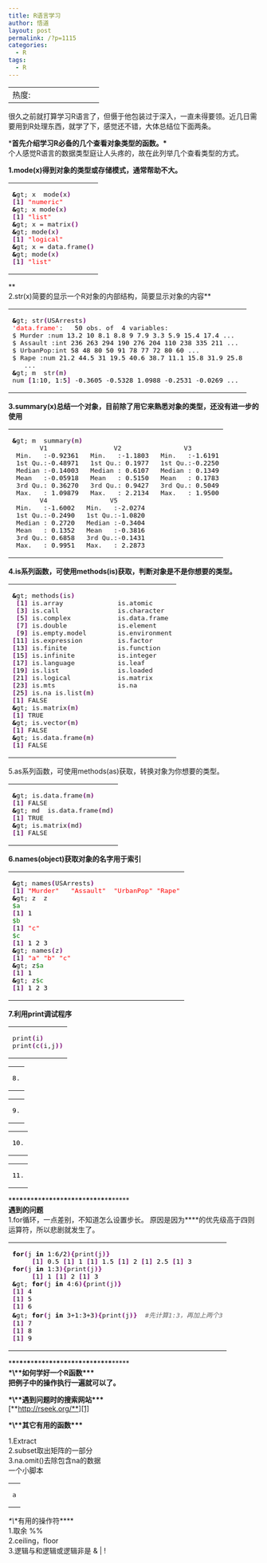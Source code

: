 ```yaml
---
title: R语言学习
author: 悟道
layout: post
permalink: /?p=1115
categories:
  - R
tags:
  - R
---
```

<table>
  <tr cellpadding=0><td>
    热度:
  </td><td cellpadding=0><img src='http://210.75.224.29/wordpress/wp-content/plugins/statpresscn/images/sun.gif' width=10 height=10 border=0 /></td><td cellpadding=0><img src='http://210.75.224.29/wordpress/wp-content/plugins/statpresscn/images/sun_dark.gif' width=10 height=10 border=0 /></td><td cellpadding=0><img src='http://210.75.224.29/wordpress/wp-content/plugins/statpresscn/images/sun_dark.gif' width=10 height=10 border=0 /></td><td cellpadding=0><img src='http://210.75.224.29/wordpress/wp-content/plugins/statpresscn/images/sun_dark.gif' width=10 height=10 border=0 /></td><td cellpadding=0><img src='http://210.75.224.29/wordpress/wp-content/plugins/statpresscn/images/sun_dark.gif' width=10 height=10 border=0 /></td></tr>
</table>

很久之前就打算学习R语言了，但慑于他包装过于深入，一直未得要领。近几日需要用到R处理东西，就学了下，感觉还不错，大体总结位下面两条。

\*****首先介绍学习R必备的几个**查看对象类型的函数**。\*****  
个人感觉R语言的数据类型庭让人头疼的，故在此列举几个查看类型的方式。

**1.mode(x)得到对象的类型或存储模式，通常帮助不大。**

<div class="wp_codebox">
  <table>
    <tr id="p1115128">
      <td class="code" id="p1115code128">
        <pre class="bash" style="font-family:monospace;"><span style="color: #000000; font-weight: bold;">&</span>gt; x  mode<span style="color: #7a0874; font-weight: bold;">&#40;</span>x<span style="color: #7a0874; font-weight: bold;">&#41;</span>
<span style="color: #7a0874; font-weight: bold;">&#91;</span><span style="color: #000000;">1</span><span style="color: #7a0874; font-weight: bold;">&#93;</span> <span style="color: #ff0000;">"numeric"</span>
<span style="color: #000000; font-weight: bold;">&</span>gt; x mode<span style="color: #7a0874; font-weight: bold;">&#40;</span>x<span style="color: #7a0874; font-weight: bold;">&#41;</span>
<span style="color: #7a0874; font-weight: bold;">&#91;</span><span style="color: #000000;">1</span><span style="color: #7a0874; font-weight: bold;">&#93;</span> <span style="color: #ff0000;">"list"</span>
<span style="color: #000000; font-weight: bold;">&</span>gt; x = matrix<span style="color: #7a0874; font-weight: bold;">&#40;</span><span style="color: #7a0874; font-weight: bold;">&#41;</span>
<span style="color: #000000; font-weight: bold;">&</span>gt; mode<span style="color: #7a0874; font-weight: bold;">&#40;</span>x<span style="color: #7a0874; font-weight: bold;">&#41;</span>
<span style="color: #7a0874; font-weight: bold;">&#91;</span><span style="color: #000000;">1</span><span style="color: #7a0874; font-weight: bold;">&#93;</span> <span style="color: #ff0000;">"logical"</span>
<span style="color: #000000; font-weight: bold;">&</span>gt; x = data.frame<span style="color: #7a0874; font-weight: bold;">&#40;</span><span style="color: #7a0874; font-weight: bold;">&#41;</span>
<span style="color: #000000; font-weight: bold;">&</span>gt; mode<span style="color: #7a0874; font-weight: bold;">&#40;</span>x<span style="color: #7a0874; font-weight: bold;">&#41;</span>
<span style="color: #7a0874; font-weight: bold;">&#91;</span><span style="color: #000000;">1</span><span style="color: #7a0874; font-weight: bold;">&#93;</span> <span style="color: #ff0000;">"list"</span></pre>
      </td>
    </tr>
  </table>
</div>

**  
2.str(x)简要的显示一个R对象的内部结构，简要显示对象的内容**

<div class="wp_codebox">
  <table>
    <tr id="p1115129">
      <td class="code" id="p1115code129">
        <pre class="bash" style="font-family:monospace;"><span style="color: #000000; font-weight: bold;">&</span>gt; str<span style="color: #7a0874; font-weight: bold;">&#40;</span>USArrests<span style="color: #7a0874; font-weight: bold;">&#41;</span>
<span style="color: #ff0000;">'data.frame'</span>:   <span style="color: #000000;">50</span> obs. of  <span style="color: #000000;">4</span> variables:
$ Murder :num <span style="color: #000000;">13.2</span> <span style="color: #000000;">10</span> <span style="color: #000000;">8.1</span> <span style="color: #000000;">8.8</span> <span style="color: #000000;">9</span> <span style="color: #000000;">7.9</span> <span style="color: #000000;">3.3</span> <span style="color: #000000;">5.9</span> <span style="color: #000000;">15.4</span> <span style="color: #000000;">17.4</span> ...
$ Assault :int <span style="color: #000000;">236</span> <span style="color: #000000;">263</span> <span style="color: #000000;">294</span> <span style="color: #000000;">190</span> <span style="color: #000000;">276</span> <span style="color: #000000;">204</span> <span style="color: #000000;">110</span> <span style="color: #000000;">238</span> <span style="color: #000000;">335</span> <span style="color: #000000;">211</span> ...
$ UrbanPop:int <span style="color: #000000;">58</span> <span style="color: #000000;">48</span> <span style="color: #000000;">80</span> <span style="color: #000000;">50</span> <span style="color: #000000;">91</span> <span style="color: #000000;">78</span> <span style="color: #000000;">77</span> <span style="color: #000000;">72</span> <span style="color: #000000;">80</span> <span style="color: #000000;">60</span> ...
$ Rape :num <span style="color: #000000;">21.2</span> <span style="color: #000000;">44.5</span> <span style="color: #000000;">31</span> <span style="color: #000000;">19.5</span> <span style="color: #000000;">40.6</span> <span style="color: #000000;">38.7</span> <span style="color: #000000;">11.1</span> <span style="color: #000000;">15.8</span> <span style="color: #000000;">31.9</span> <span style="color: #000000;">25.8</span>
   ...
<span style="color: #000000; font-weight: bold;">&</span>gt; m  str<span style="color: #7a0874; font-weight: bold;">&#40;</span>m<span style="color: #7a0874; font-weight: bold;">&#41;</span>
num <span style="color: #7a0874; font-weight: bold;">&#91;</span><span style="color: #000000;">1</span>:<span style="color: #000000;">10</span>, <span style="color: #000000;">1</span>:<span style="color: #000000;">5</span><span style="color: #7a0874; font-weight: bold;">&#93;</span> -<span style="color: #000000;">0.3605</span> -<span style="color: #000000;">0.5328</span> <span style="color: #000000;">1.0988</span> -<span style="color: #000000;">0.2531</span> -<span style="color: #000000;">0.0269</span> ...</pre>
      </td>
    </tr>
  </table>
</div>

**3.summary(x)总结一个对象，目前除了用它来熟悉对象的类型，还没有进一步的使用**

<div class="wp_codebox">
  <table>
    <tr id="p1115130">
      <td class="code" id="p1115code130">
        <pre class="bash" style="font-family:monospace;"><span style="color: #000000; font-weight: bold;">&</span>gt; m  summary<span style="color: #7a0874; font-weight: bold;">&#40;</span>m<span style="color: #7a0874; font-weight: bold;">&#41;</span>
       V1                 V2                V3
 Min.   :-<span style="color: #000000;">0.92361</span>   Min.   :-<span style="color: #000000;">1.1803</span>   Min.   :-<span style="color: #000000;">1.6191</span>
 1st Qu.:-<span style="color: #000000;">0.48971</span>   1st Qu.: <span style="color: #000000;">0.1977</span>   1st Qu.:-<span style="color: #000000;">0.2250</span>
 Median :-<span style="color: #000000;">0.14003</span>   Median : <span style="color: #000000;">0.6107</span>   Median : <span style="color: #000000;">0.1349</span>
 Mean   :-<span style="color: #000000;">0.05918</span>   Mean   : <span style="color: #000000;">0.5150</span>   Mean   : <span style="color: #000000;">0.1783</span>
 3rd Qu.: <span style="color: #000000;">0.36270</span>   3rd Qu.: <span style="color: #000000;">0.9427</span>   3rd Qu.: <span style="color: #000000;">0.5049</span>
 Max.   : <span style="color: #000000;">1.09879</span>   Max.   : <span style="color: #000000;">2.2134</span>   Max.   : <span style="color: #000000;">1.9500</span>
       V4                V5
 Min.   :-<span style="color: #000000;">1.6002</span>   Min.   :-<span style="color: #000000;">2.0274</span>
 1st Qu.:-<span style="color: #000000;">0.2490</span>   1st Qu.:-<span style="color: #000000;">1.0820</span>
 Median : <span style="color: #000000;">0.2720</span>   Median :-<span style="color: #000000;">0.3404</span>
 Mean   : <span style="color: #000000;">0.1352</span>   Mean   :-<span style="color: #000000;">0.3816</span>
 3rd Qu.: <span style="color: #000000;">0.6858</span>   3rd Qu.:-<span style="color: #000000;">0.1431</span>
 Max.   : <span style="color: #000000;">0.9951</span>   Max.   : <span style="color: #000000;">2.2873</span></pre>
      </td>
    </tr>
  </table>
</div>

**4.is系列函数，可使用methods(is)获取，判断对象是不是你想要的类型。**

<div class="wp_codebox">
  <table>
    <tr id="p1115131">
      <td class="code" id="p1115code131">
        <pre class="bash" style="font-family:monospace;"><span style="color: #000000; font-weight: bold;">&</span>gt; methods<span style="color: #7a0874; font-weight: bold;">&#40;</span>is<span style="color: #7a0874; font-weight: bold;">&#41;</span>
 <span style="color: #7a0874; font-weight: bold;">&#91;</span><span style="color: #000000;">1</span><span style="color: #7a0874; font-weight: bold;">&#93;</span> is.array              is.atomic
 <span style="color: #7a0874; font-weight: bold;">&#91;</span><span style="color: #000000;">3</span><span style="color: #7a0874; font-weight: bold;">&#93;</span> is.call               is.character
 <span style="color: #7a0874; font-weight: bold;">&#91;</span><span style="color: #000000;">5</span><span style="color: #7a0874; font-weight: bold;">&#93;</span> is.complex            is.data.frame
 <span style="color: #7a0874; font-weight: bold;">&#91;</span><span style="color: #000000;">7</span><span style="color: #7a0874; font-weight: bold;">&#93;</span> is.double             is.element
 <span style="color: #7a0874; font-weight: bold;">&#91;</span><span style="color: #000000;">9</span><span style="color: #7a0874; font-weight: bold;">&#93;</span> is.empty.model        is.environment
<span style="color: #7a0874; font-weight: bold;">&#91;</span><span style="color: #000000;">11</span><span style="color: #7a0874; font-weight: bold;">&#93;</span> is.expression         is.factor
<span style="color: #7a0874; font-weight: bold;">&#91;</span><span style="color: #000000;">13</span><span style="color: #7a0874; font-weight: bold;">&#93;</span> is.finite             is.function
<span style="color: #7a0874; font-weight: bold;">&#91;</span><span style="color: #000000;">15</span><span style="color: #7a0874; font-weight: bold;">&#93;</span> is.infinite           is.integer
<span style="color: #7a0874; font-weight: bold;">&#91;</span><span style="color: #000000;">17</span><span style="color: #7a0874; font-weight: bold;">&#93;</span> is.language           is.leaf
<span style="color: #7a0874; font-weight: bold;">&#91;</span><span style="color: #000000;">19</span><span style="color: #7a0874; font-weight: bold;">&#93;</span> is.list               is.loaded
<span style="color: #7a0874; font-weight: bold;">&#91;</span><span style="color: #000000;">21</span><span style="color: #7a0874; font-weight: bold;">&#93;</span> is.logical            is.matrix
<span style="color: #7a0874; font-weight: bold;">&#91;</span><span style="color: #000000;">23</span><span style="color: #7a0874; font-weight: bold;">&#93;</span> is.mts                is.na
<span style="color: #7a0874; font-weight: bold;">&#91;</span><span style="color: #000000;">25</span><span style="color: #7a0874; font-weight: bold;">&#93;</span> is.na is.list<span style="color: #7a0874; font-weight: bold;">&#40;</span>m<span style="color: #7a0874; font-weight: bold;">&#41;</span>
<span style="color: #7a0874; font-weight: bold;">&#91;</span><span style="color: #000000;">1</span><span style="color: #7a0874; font-weight: bold;">&#93;</span> FALSE
<span style="color: #000000; font-weight: bold;">&</span>gt; is.matrix<span style="color: #7a0874; font-weight: bold;">&#40;</span>m<span style="color: #7a0874; font-weight: bold;">&#41;</span>
<span style="color: #7a0874; font-weight: bold;">&#91;</span><span style="color: #000000;">1</span><span style="color: #7a0874; font-weight: bold;">&#93;</span> TRUE
<span style="color: #000000; font-weight: bold;">&</span>gt; is.vector<span style="color: #7a0874; font-weight: bold;">&#40;</span>m<span style="color: #7a0874; font-weight: bold;">&#41;</span>
<span style="color: #7a0874; font-weight: bold;">&#91;</span><span style="color: #000000;">1</span><span style="color: #7a0874; font-weight: bold;">&#93;</span> FALSE
<span style="color: #000000; font-weight: bold;">&</span>gt; is.data.frame<span style="color: #7a0874; font-weight: bold;">&#40;</span>m<span style="color: #7a0874; font-weight: bold;">&#41;</span>
<span style="color: #7a0874; font-weight: bold;">&#91;</span><span style="color: #000000;">1</span><span style="color: #7a0874; font-weight: bold;">&#93;</span> FALSE</pre>
      </td>
    </tr>
  </table>
</div>

5.as系列函数，可使用methods(as)获取，转换对象为你想要的类型。

<div class="wp_codebox">
  <table>
    <tr id="p1115132">
      <td class="code" id="p1115code132">
        <pre class="bash" style="font-family:monospace;"><span style="color: #000000; font-weight: bold;">&</span>gt; is.data.frame<span style="color: #7a0874; font-weight: bold;">&#40;</span>m<span style="color: #7a0874; font-weight: bold;">&#41;</span>
<span style="color: #7a0874; font-weight: bold;">&#91;</span><span style="color: #000000;">1</span><span style="color: #7a0874; font-weight: bold;">&#93;</span> FALSE
<span style="color: #000000; font-weight: bold;">&</span>gt; md  is.data.frame<span style="color: #7a0874; font-weight: bold;">&#40;</span>md<span style="color: #7a0874; font-weight: bold;">&#41;</span>
<span style="color: #7a0874; font-weight: bold;">&#91;</span><span style="color: #000000;">1</span><span style="color: #7a0874; font-weight: bold;">&#93;</span> TRUE
<span style="color: #000000; font-weight: bold;">&</span>gt; is.matrix<span style="color: #7a0874; font-weight: bold;">&#40;</span>md<span style="color: #7a0874; font-weight: bold;">&#41;</span>
<span style="color: #7a0874; font-weight: bold;">&#91;</span><span style="color: #000000;">1</span><span style="color: #7a0874; font-weight: bold;">&#93;</span> FALSE</pre>
      </td>
    </tr>
  </table>
</div>

**6.names(object)获取对象的名字用于索引**

<div class="wp_codebox">
  <table>
    <tr id="p1115133">
      <td class="code" id="p1115code133">
        <pre class="bash" style="font-family:monospace;"><span style="color: #000000; font-weight: bold;">&</span>gt; names<span style="color: #7a0874; font-weight: bold;">&#40;</span>USArrests<span style="color: #7a0874; font-weight: bold;">&#41;</span>
<span style="color: #7a0874; font-weight: bold;">&#91;</span><span style="color: #000000;">1</span><span style="color: #7a0874; font-weight: bold;">&#93;</span> <span style="color: #ff0000;">"Murder"</span>   <span style="color: #ff0000;">"Assault"</span>  <span style="color: #ff0000;">"UrbanPop"</span> <span style="color: #ff0000;">"Rape"</span>
<span style="color: #000000; font-weight: bold;">&</span>gt; z  z
<span style="color: #007800;">$a</span>
<span style="color: #7a0874; font-weight: bold;">&#91;</span><span style="color: #000000;">1</span><span style="color: #7a0874; font-weight: bold;">&#93;</span> <span style="color: #000000;">1</span>
<span style="color: #007800;">$b</span>
<span style="color: #7a0874; font-weight: bold;">&#91;</span><span style="color: #000000;">1</span><span style="color: #7a0874; font-weight: bold;">&#93;</span> <span style="color: #ff0000;">"c"</span>
<span style="color: #007800;">$c</span>
<span style="color: #7a0874; font-weight: bold;">&#91;</span><span style="color: #000000;">1</span><span style="color: #7a0874; font-weight: bold;">&#93;</span> <span style="color: #000000;">1</span> <span style="color: #000000;">2</span> <span style="color: #000000;">3</span>
<span style="color: #000000; font-weight: bold;">&</span>gt; names<span style="color: #7a0874; font-weight: bold;">&#40;</span>z<span style="color: #7a0874; font-weight: bold;">&#41;</span>
<span style="color: #7a0874; font-weight: bold;">&#91;</span><span style="color: #000000;">1</span><span style="color: #7a0874; font-weight: bold;">&#93;</span> <span style="color: #ff0000;">"a"</span> <span style="color: #ff0000;">"b"</span> <span style="color: #ff0000;">"c"</span>
<span style="color: #000000; font-weight: bold;">&</span>gt; z<span style="color: #007800;">$a</span>
<span style="color: #7a0874; font-weight: bold;">&#91;</span><span style="color: #000000;">1</span><span style="color: #7a0874; font-weight: bold;">&#93;</span> <span style="color: #000000;">1</span>
<span style="color: #000000; font-weight: bold;">&</span>gt; z<span style="color: #007800;">$c</span>
<span style="color: #7a0874; font-weight: bold;">&#91;</span><span style="color: #000000;">1</span><span style="color: #7a0874; font-weight: bold;">&#93;</span> <span style="color: #000000;">1</span> <span style="color: #000000;">2</span> <span style="color: #000000;">3</span></pre>
      </td>
    </tr>
  </table>
</div>

**7.利用print调试程序**

<div class="wp_codebox">
  <table>
    <tr id="p1115134">
      <td class="code" id="p1115code134">
        <pre class="bash" style="font-family:monospace;">print<span style="color: #7a0874; font-weight: bold;">&#40;</span>i<span style="color: #7a0874; font-weight: bold;">&#41;</span>
print<span style="color: #7a0874; font-weight: bold;">&#40;</span>c<span style="color: #7a0874; font-weight: bold;">&#40;</span>i,j<span style="color: #7a0874; font-weight: bold;">&#41;</span><span style="color: #7a0874; font-weight: bold;">&#41;</span></pre>
      </td>
    </tr>
  </table>
</div>

<div class="wp_codebox">
  <table>
    <tr id="p1115135">
      <td class="code" id="p1115code135">
        <pre class="bash" style="font-family:monospace;"><span style="color: #000000;">8</span>.</pre>
      </td>
    </tr>
  </table>
</div>

<div class="wp_codebox">
  <table>
    <tr id="p1115136">
      <td class="code" id="p1115code136">
        <pre class="bash" style="font-family:monospace;"><span style="color: #000000;">9</span>.</pre>
      </td>
    </tr>
  </table>
</div>

<div class="wp_codebox">
  <table>
    <tr id="p1115137">
      <td class="code" id="p1115code137">
        <pre class="bash" style="font-family:monospace;"><span style="color: #000000;">10</span>.</pre>
      </td>
    </tr>
  </table>
</div>

<div class="wp_codebox">
  <table>
    <tr id="p1115138">
      <td class="code" id="p1115code138">
        <pre class="bash" style="font-family:monospace;"><span style="color: #000000;">11</span>.</pre>
      </td>
    </tr>
  </table>
</div>

\***\***\***\***\***\***\***\***\***\***\***\***\***\***\***\***\***\***\***\***\***\***\***\***\***\***\***\***\*****  
**遇到的问题**  
1.for循环，一点差别，不知道怎么设置步长。 原因是因为****的优先级高于四则运算符，所以悲剧就发生了。

<div class="wp_codebox">
  <table>
    <tr id="p1115139">
      <td class="code" id="p1115code139">
        <pre class="bash" style="font-family:monospace;"><span style="color: #000000; font-weight: bold;">for</span><span style="color: #7a0874; font-weight: bold;">&#40;</span>j <span style="color: #000000; font-weight: bold;">in</span> <span style="color: #000000;">1</span>:<span style="color: #000000;">6</span><span style="color: #000000; font-weight: bold;">/</span><span style="color: #000000;">2</span><span style="color: #7a0874; font-weight: bold;">&#41;</span><span style="color: #7a0874; font-weight: bold;">&#123;</span>print<span style="color: #7a0874; font-weight: bold;">&#40;</span>j<span style="color: #7a0874; font-weight: bold;">&#41;</span><span style="color: #7a0874; font-weight: bold;">&#125;</span>
     <span style="color: #7a0874; font-weight: bold;">&#91;</span><span style="color: #000000;">1</span><span style="color: #7a0874; font-weight: bold;">&#93;</span> <span style="color: #000000;">0.5</span> <span style="color: #7a0874; font-weight: bold;">&#91;</span><span style="color: #000000;">1</span><span style="color: #7a0874; font-weight: bold;">&#93;</span> <span style="color: #000000;">1</span> <span style="color: #7a0874; font-weight: bold;">&#91;</span><span style="color: #000000;">1</span><span style="color: #7a0874; font-weight: bold;">&#93;</span> <span style="color: #000000;">1.5</span> <span style="color: #7a0874; font-weight: bold;">&#91;</span><span style="color: #000000;">1</span><span style="color: #7a0874; font-weight: bold;">&#93;</span> <span style="color: #000000;">2</span> <span style="color: #7a0874; font-weight: bold;">&#91;</span><span style="color: #000000;">1</span><span style="color: #7a0874; font-weight: bold;">&#93;</span> <span style="color: #000000;">2.5</span> <span style="color: #7a0874; font-weight: bold;">&#91;</span><span style="color: #000000;">1</span><span style="color: #7a0874; font-weight: bold;">&#93;</span> <span style="color: #000000;">3</span>
<span style="color: #000000; font-weight: bold;">for</span><span style="color: #7a0874; font-weight: bold;">&#40;</span>j <span style="color: #000000; font-weight: bold;">in</span> <span style="color: #000000;">1</span>:<span style="color: #000000;">3</span><span style="color: #7a0874; font-weight: bold;">&#41;</span><span style="color: #7a0874; font-weight: bold;">&#123;</span>print<span style="color: #7a0874; font-weight: bold;">&#40;</span>j<span style="color: #7a0874; font-weight: bold;">&#41;</span><span style="color: #7a0874; font-weight: bold;">&#125;</span>
     <span style="color: #7a0874; font-weight: bold;">&#91;</span><span style="color: #000000;">1</span><span style="color: #7a0874; font-weight: bold;">&#93;</span> <span style="color: #000000;">1</span> <span style="color: #7a0874; font-weight: bold;">&#91;</span><span style="color: #000000;">1</span><span style="color: #7a0874; font-weight: bold;">&#93;</span> <span style="color: #000000;">2</span> <span style="color: #7a0874; font-weight: bold;">&#91;</span><span style="color: #000000;">1</span><span style="color: #7a0874; font-weight: bold;">&#93;</span> <span style="color: #000000;">3</span>
<span style="color: #000000; font-weight: bold;">&</span>gt; <span style="color: #000000; font-weight: bold;">for</span><span style="color: #7a0874; font-weight: bold;">&#40;</span>j <span style="color: #000000; font-weight: bold;">in</span> <span style="color: #000000;">4</span>:<span style="color: #000000;">6</span><span style="color: #7a0874; font-weight: bold;">&#41;</span><span style="color: #7a0874; font-weight: bold;">&#123;</span>print<span style="color: #7a0874; font-weight: bold;">&#40;</span>j<span style="color: #7a0874; font-weight: bold;">&#41;</span><span style="color: #7a0874; font-weight: bold;">&#125;</span>
<span style="color: #7a0874; font-weight: bold;">&#91;</span><span style="color: #000000;">1</span><span style="color: #7a0874; font-weight: bold;">&#93;</span> <span style="color: #000000;">4</span>
<span style="color: #7a0874; font-weight: bold;">&#91;</span><span style="color: #000000;">1</span><span style="color: #7a0874; font-weight: bold;">&#93;</span> <span style="color: #000000;">5</span>
<span style="color: #7a0874; font-weight: bold;">&#91;</span><span style="color: #000000;">1</span><span style="color: #7a0874; font-weight: bold;">&#93;</span> <span style="color: #000000;">6</span>
<span style="color: #000000; font-weight: bold;">&</span>gt; <span style="color: #000000; font-weight: bold;">for</span><span style="color: #7a0874; font-weight: bold;">&#40;</span>j <span style="color: #000000; font-weight: bold;">in</span> <span style="color: #000000;">3</span>+<span style="color: #000000;">1</span>:<span style="color: #000000;">3</span>+<span style="color: #000000;">3</span><span style="color: #7a0874; font-weight: bold;">&#41;</span><span style="color: #7a0874; font-weight: bold;">&#123;</span>print<span style="color: #7a0874; font-weight: bold;">&#40;</span>j<span style="color: #7a0874; font-weight: bold;">&#41;</span><span style="color: #7a0874; font-weight: bold;">&#125;</span>  <span style="color: #666666; font-style: italic;">#先计算1:3，再加上两个3</span>
<span style="color: #7a0874; font-weight: bold;">&#91;</span><span style="color: #000000;">1</span><span style="color: #7a0874; font-weight: bold;">&#93;</span> <span style="color: #000000;">7</span>
<span style="color: #7a0874; font-weight: bold;">&#91;</span><span style="color: #000000;">1</span><span style="color: #7a0874; font-weight: bold;">&#93;</span> <span style="color: #000000;">8</span>
<span style="color: #7a0874; font-weight: bold;">&#91;</span><span style="color: #000000;">1</span><span style="color: #7a0874; font-weight: bold;">&#93;</span> <span style="color: #000000;">9</span></pre>
      </td>
    </tr>
  </table>
</div>

\***\***\***\***\***\***\***\***\***\***\***\***\***\***\***\***\***\***\***\***\***\***\***\***\***\***\***\***\*****  
**\*\\*\*如何学好一个R函数\*\*\***  
**把例子中的操作执行一遍就可以了。**

**\*\\*\*遇到问题时的搜索网站\*\*\***  
[**http://rseek.org/**][1]

**\*\\*\*其它有用的函数\*\*\***

1.Extract  
2.subset取出矩阵的一部分  
3.na.omit()去除包含na的数据  
一个小脚本

<div class="wp_codebox">
  <table>
    <tr id="p1115140">
      <td class="code" id="p1115code140">
        <pre class="bash" style="font-family:monospace;">a</pre>
      </td>
    </tr>
  </table>
</div>

*\*\\*\*有用的操作符\*\***  
1.取余 %%  
2.ceiling，floor  
3.逻辑与和逻辑或逻辑非是 & | !

 [1]: http://rseek.org/